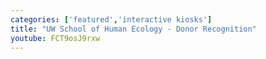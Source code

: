 ```yaml
---
categories: ['featured','interactive kiosks']
title: "UW School of Human Ecology - Donor Recognition"
youtube: FCT9osJ9rxw
---
```


